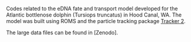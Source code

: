 Codes related to the eDNA fate and transport model developed for the Atlantic bottlenose dolphin (Tursiops truncatus) in Hood Canal, WA. The model was built using ROMS and the particle tracking package [Tracker 2](https://github.com/parkermac/LO/tree/main/tracker2).

The large data files can be found in [Zenodo].
